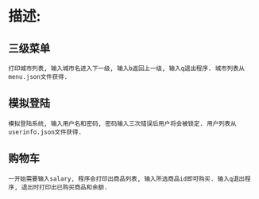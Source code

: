 # 描述:

## 三级菜单
    打印城市列表, 输入城市名进入下一级, 输入b返回上一级, 输入q退出程序. 城市列表从menu.json文件获得.

## 模拟登陆
    模拟登陆系统, 输入用户名和密码, 密码输入三次错误后用户将会被锁定. 用户列表从userinfo.json文件获得.

## 购物车
    一开始需要输入salary, 程序会打印出商品列表, 输入所选商品id即可购买. 输入q退出程序, 退出时打印出已购买商品和余额.
